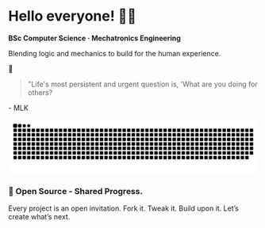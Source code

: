 # Hello everyone! 👋🏻

**BSc Computer Science · Mechatronics Engineering**

Blending logic and mechanics to build for the human experience.

💭<blockquote>"Life's most persistent and urgent question is, 'What are you doing for others?</blockquote> - MLK


![Snake animation dark](https://raw.githubusercontent.com/augvstTTY/augvstTTY/main/github-snake-dark.svg)

### 🚀 Open Source - Shared Progress.
Every project is an open invitation. Fork it. Tweak it. Build upon it. Let’s create what’s next.



